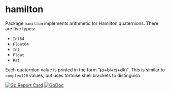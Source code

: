 # hamilton

Package `hamilton` implements arithmetic for Hamilton quaternions. There are five types:

* `Int64`
* `Float64`
* `Int`
* `Float`
* `Rat`

Each quaternion value is printed in the form "⦗a+bi+cj+dk⦘". This is similar to `complex128` values, but uses tortoise shell brackets to distinguish.

[![Go Report Card](https://goreportcard.com/badge/gojp/goreportcard)](https://goreportcard.com/report/github.com/meirizarrygelpi/numbers/hamilton) [![GoDoc](https://godoc.org/github.com/meirizarrygelpi/numbers/hamilton?status.svg)](https://godoc.org/github.com/meirizarrygelpi/numbers/hamilton)